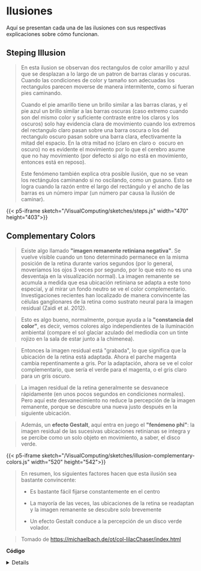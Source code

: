 # Ilusiones

Aquí se presentan cada una de las ilusiones con sus respectivas explicaciones sobre cómo funcionan.

## Steping Illusion
> <p>En esta ilusion se observan dos rectangulos de color amarillo y azul que se desplazan a lo largo de un patron de barras claras y oscuras. Cuando las condiciones de color y tamaño son adecuadas los rectangulos parecen moverse de manera intermitente, como si fueran pies caminando.</p><p>Cuando el pie amarillo tiene un brillo similar a las barras claras, y el pie azul un brillo similar a las barras oscuras (caso extremo cuando son del mismo color y suficiente contraste entre los claros y los oscuros) solo hay evidencia clara de movimiento cuando los extremos del rectangulo claro pasan sobre una barra oscura o los del rectangulo oscuro pasan sobre una barra clara, efectivamente la mitad del espacio. En la otra mitad no (claro en claro o  oscuro en oscuro) no es evidente el movimiento por lo que el cerebro asume que no hay movimiento (por defecto si algo no está en movimiento, entonces está en reposo).</p><p>Este fenómeno también explica otra posible ilusión, que no se vean los rectángulos caminando si no oscilando, como un gusano. Esto se logra cuando la razón entre el largo del rectángulo y el ancho de las barras es un número impar (un número par causa la ilusión de caminar).</p>

{{< p5-iframe sketch="/VisualComputing/sketches/steps.js" width="470" height="403">}}

## Complementary Colors
>Existe algo llamado **"imagen remanente retiniana negativa"**. Se vuelve visible cuando un tono determinado permanece en la misma posición de la retina durante varios segundos (por lo general, moveríamos los ojos 3 veces por segundo, por lo que esto no es una desventaja en la visualización normal). La imagen remanente se acumula a medida que esa ubicación retiniana se adapta a este tono especial, y al mirar un fondo neutro se ve el color complementario. Investigaciones recientes han localizado de manera convincente las células ganglionares de la retina como sustrato neural para la imagen residual (Zaidi et al. 2012).

>Esto es algo bueno, normalmente, porque ayuda a la **"constancia del color"**, es decir, vemos colores algo independientes de la iluminación ambiental (compare el sol glaciar azulado del mediodía con un tinte rojizo en la sala de estar junto a la chimenea).

>Entonces la imagen residual está "grabada", lo que significa que la ubicación de la retina está adaptada. Ahora el parche magenta cambia repentinamente a gris. Por la adaptación, ahora se ve el color complementario, que sería el verde para el magenta, o el gris claro para un gris oscuro.

>La imagen residual de la retina generalmente se desvanece rápidamente (en unos pocos segundos en condiciones normales). Pero aquí este desvanecimiento no reduce la percepción de la imagen remanente, porque se descubre una nueva justo después en la siguiente ubicación.

>Además, un **efecto Gestalt**, aquí entra en juego el **"fenómeno phi"**: la imagen residual de las sucesivas ubicaciones retinianas se integra y se percibe como un solo objeto en movimiento, a saber, el disco verde.

{{< p5-iframe sketch="/VisualComputing/sketches/illusion-complementary-colors.js" width="520" height="542">}}

>En resumen, los siguientes factores hacen que esta ilusión sea bastante convincente:
>
>* Es bastante fácil fijarse constantemente en el centro
>
>* La mayoría de las veces, las ubicaciones de la retina se readaptan y la imagen remanente se descubre solo brevemente
>
>* Un efecto Gestalt conduce a la percepción de un disco verde volador.
>

>Tomado de <https://michaelbach.de/ot/col-lilacChaser/index.html>

**Código**
<details>

```javascript

let colors = [];
let maincolor
let flag = false;

let select

function setup() {
  createCanvas(500, 500);
  angleMode(DEGREES);
  
  select = createSelect();
  select.option('magenta');
  select.option('yellow');
  select.option('cyan');
  select.option('red');
  select.option('blue');
  select.option('green');
  select.option(color(255, 216, 255)); /* magenta with 15% saturation */
  select.option(color(255, 255, 216)); /* yellow with 15% saturation */
  select.option(color(216, 255, 255)); /* cyan with 15% saturation */
  select.changed(selectEvent);
  
  maincolor = select.value()
  
  colors = [color(maincolor), color(maincolor), color(maincolor),
            color(maincolor), color(maincolor), color(maincolor),
            color(maincolor), color(maincolor), color(maincolor),
            color(maincolor), color(maincolor), color(maincolor)]

  
}

function draw() {

  background(240);
  strokeWeight(1);
  noStroke();
  fill(240);
  circle(250, 250, 400);
  
  
  let p0 = createVector(450, 250);
  let p30 = createVector(cos(30)*200 + 200 + 50, (1-sin(30))*200 + 50);
  let p60 = createVector(cos(60)*200 + 200 + 50, (1-sin(60))*200 + 50);
  let p90 = createVector(250, 50);
  let p120 = createVector((1-(-cos(120)))*200 + 50, (1-sin(120))*200 + 50);
  let p150 = createVector((1-(-cos(150)))*200 + 50, (1-sin(150))*200 + 50);
  let p180 = createVector(50, 250);
  let p210 = createVector((1-(-cos(210)))*200 + 50, -sin(210)*200 + 200 + 50);
  let p240 = createVector((1-(-cos(240)))*200 + 50, -sin(240)*200 + 200 + 50);
  let p270 = createVector(250, 450);
  let p300 = createVector(cos(300)*200 + 200 + 50, -sin(300)*200 + 200 + 50);
  let p330 = createVector(cos(330)*200 + 200 + 50, -sin(330)*200 + 200 + 50)  
  
  point(p0);
  point(p30);
  point(p60);
  point(p90);
  point(p120);
  point(p150);
  point(p180);
  point(p210);
  point(p240);
  point(p270);
  point(p300);
  point(p330);
  
  noStroke();
  fill(colors[0]);
  circle(p0.x, p0.y, 60);
  fill(colors[1]);
  circle(p30.x, p30.y, 60);
  fill(colors[2]);
  circle(p60.x, p60.y, 60);
  fill(colors[3]);
  circle(p90.x, p90.y, 60);
  fill(colors[4]);
  circle(p120.x, p120.y, 60);
  fill(colors[5]);
  circle(p150.x, p150.y, 60);
  fill(colors[6]);
  circle(p180.x, p180.y, 60);
  fill(colors[7]);
  circle(p210.x, p210.y, 60);
  fill(colors[8]);
  circle(p240.x, p240.y, 60);
  fill(colors[9]);
  circle(p270.x, p270.y, 60);
  fill(colors[10]);
  circle(p300.x, p300.y, 60);
  fill(colors[11]);
  circle(p330.x, p330.y, 60);  
  
  strokeWeight(10);
  stroke(1)
  point(250, 250)

  if (flag == false)
    go();
  flag = true;
}

async function go() {
    for (let i = 0; i < colors.length; i++) {
      await sleep(200); 
      if (i == 0)
        colors[colors.length - 1] = color(maincolor);  
      else
        colors[i-1] = color(maincolor); 
      colors[i] = color(240); 
    } 
    flag = false;
}

function selectEvent() {
  maincolor = select.value()
}

function sleep(ms) {
    return new Promise(resolve => setTimeout(resolve, ms));
}

```



## Spinning Ellipses
> El efecto consiste en una **ilusión de movimiento**, dado que es una serie de elipses que gira respecto a otro a una razón de 0.003 grados se crea un "puente" entre elipses, que a su vez crea un arco con el borde exterior de los elipses conectados subsecuentemente, mirando el punto central se puede ver como se crean dos patrones de espiral, lo que a su vez al estar rotando da esta espiral "hipnótica".

> Si se mira durante un tiempo y luego se mira un fondo blanco dejará una impresión en la visión como de un halo alrededor de donde se encontraba el punto central.
> Tomado de: https://youtu.be/xlPWCrjQsTE, Autor: Computing Masterclass
{{< p5-iframe sketch="/VisualComputing/sketches/ellipse-spin.js" width="530" height="530">}}

## Moving Dots
> El efecto consiste en una **ilusión de movimiento**, debido a que cada círculo contiene dos arcos de colores similares en  movimiento de traslación sobre el mismo círculo, el ojo, al fijar su visión central solo en un punto o zona de toda la imagen, provoca que la visión periférica al captar el resto de la imagen, se dé un efecto de movimiento sobre los círculos, como si estuvieran bailando y moviéndose en forma de onda, a pesar de que el círculo central se encuentre **siempre sin moverse**, esto debido al movimiento contrario entre ambos arcos y que esten colocados de tal modo
> Tomado de : https://youtu.be/BQbrx6V0jTs, Autor: Computing Masterclass

{{< p5-iframe sketch="/VisualComputing/sketches/illusion-moving-dots.js" width="720" height="723">}}
